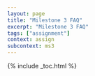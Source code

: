 ```yaml
---
layout: page
title: "Milestone 3 FAQ"
excerpt: "Milestone 3 FAQ"
tags: ["assignment"]
context: assign
subcontext: ms3
---
```


{% include _toc.html %}
